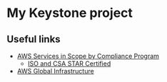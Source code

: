 # My Keystone project
## Useful links
* [AWS Services in Scope by Compliance Program](https://aws.amazon.com/compliance/services-in-scope/)
  * [ISO and CSA STAR Certified](https://aws.amazon.com/compliance/iso-certified/)   
* [AWS Global Infrastructure](https://aws.amazon.com/about-aws/global-infrastructure)

